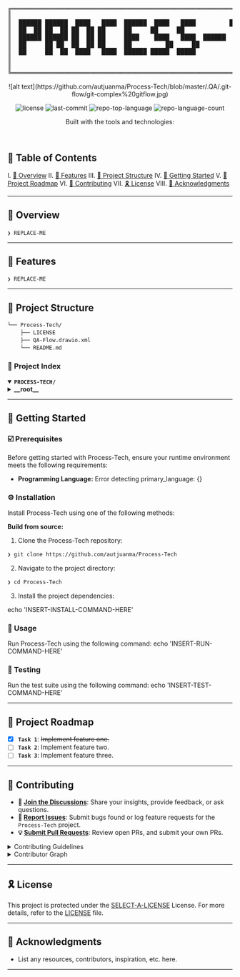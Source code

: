 <div align="center">
<pre>
╔════════════════════════════════════════════════════════════════════════════════════════╗
║                                                                                        ║
║  ██████ ██████  ████   ████  ██████  ████   ████         ██████ ██████  ████  ██  ██   ║
║  ██  ██ ██  ██ ██  ██ ██     ██     ██     ██              ██   ██     ██     ██  ██   ║
║  ██████ ██████ ██  ██ ██     ████    ████   ████  ██████   ██   ████   ██     ██████   ║
║  ██     ██ ██  ██  ██ ██     ██         ██     ██          ██   ██     ██     ██  ██   ║
║  ██     ██  ██  ████   ████  ██████ █████  █████           ██   ██████  ████  ██  ██   ║
║                                                                                        ║
║                                                                                        ║
╚════════════════════════════════════════════════════════════════════════════════════════╝
</pre>
</div>
<p align="center">
	![alt text](https://github.com/autjuanma/Process-Tech/blob/master/.QA/.git-flow/git-complex%20gitflow.jpg)
</p>
<p align="center">
	<img src="https://img.shields.io/github/license/autjuanma/Process-Tech?style=plastic&logo=opensourceinitiative&logoColor=white&color=2dff00" alt="license">
	<img src="https://img.shields.io/github/last-commit/autjuanma/Process-Tech?style=plastic&logo=git&logoColor=white&color=2dff00" alt="last-commit">
	<img src="https://img.shields.io/github/languages/top/autjuanma/Process-Tech?style=plastic&color=2dff00" alt="repo-top-language">
	<img src="https://img.shields.io/github/languages/count/autjuanma/Process-Tech?style=plastic&color=2dff00" alt="repo-language-count">
</p>
<p align="center">Built with the tools and technologies:</p>
<p align="center">
	</p>
<br>

## 🔗 Table of Contents

I. [📍 Overview](#-overview)
II. [👾 Features](#-features)
III. [📁 Project Structure](#-project-structure)
IV. [🚀 Getting Started](#-getting-started)
V. [📌 Project Roadmap](#-project-roadmap)
VI. [🔰 Contributing](#-contributing)
VII. [🎗 License](#-license)
VIII. [🙌 Acknowledgments](#-acknowledgments)

---

## 📍 Overview

<code>❯ REPLACE-ME</code>

---

## 👾 Features

<code>❯ REPLACE-ME</code>

---

## 📁 Project Structure

```sh
└── Process-Tech/
    ├── LICENSE
    ├── QA-Flow.drawio.xml
    └── README.md
```


### 📂 Project Index
<details open>
	<summary><b><code>PROCESS-TECH/</code></b></summary>
	<details> <!-- __root__ Submodule -->
		<summary><b>__root__</b></summary>
		<blockquote>
			<table>
			</table>
		</blockquote>
	</details>
</details>

---
## 🚀 Getting Started

### ☑️ Prerequisites

Before getting started with Process-Tech, ensure your runtime environment meets the following requirements:

- **Programming Language:** Error detecting primary_language: {}


### ⚙️ Installation

Install Process-Tech using one of the following methods:

**Build from source:**

1. Clone the Process-Tech repository:
```sh
❯ git clone https://github.com/autjuanma/Process-Tech
```

2. Navigate to the project directory:
```sh
❯ cd Process-Tech
```

3. Install the project dependencies:

echo 'INSERT-INSTALL-COMMAND-HERE'



### 🤖 Usage
Run Process-Tech using the following command:
echo 'INSERT-RUN-COMMAND-HERE'

### 🧪 Testing
Run the test suite using the following command:
echo 'INSERT-TEST-COMMAND-HERE'

---
## 📌 Project Roadmap

- [X] **`Task 1`**: <strike>Implement feature one.</strike>
- [ ] **`Task 2`**: Implement feature two.
- [ ] **`Task 3`**: Implement feature three.

---

## 🔰 Contributing

- **💬 [Join the Discussions](https://github.com/autjuanma/Process-Tech/discussions)**: Share your insights, provide feedback, or ask questions.
- **🐛 [Report Issues](https://github.com/autjuanma/Process-Tech/issues)**: Submit bugs found or log feature requests for the `Process-Tech` project.
- **💡 [Submit Pull Requests](https://github.com/autjuanma/Process-Tech/blob/main/CONTRIBUTING.md)**: Review open PRs, and submit your own PRs.

<details closed>
<summary>Contributing Guidelines</summary>

1. **Fork the Repository**: Start by forking the project repository to your github account.
2. **Clone Locally**: Clone the forked repository to your local machine using a git client.
   ```sh
   git clone https://github.com/autjuanma/Process-Tech
   ```
3. **Create a New Branch**: Always work on a new branch, giving it a descriptive name.
   ```sh
   git checkout -b new-feature-x
   ```
4. **Make Your Changes**: Develop and test your changes locally.
5. **Commit Your Changes**: Commit with a clear message describing your updates.
   ```sh
   git commit -m 'Implemented new feature x.'
   ```
6. **Push to github**: Push the changes to your forked repository.
   ```sh
   git push origin new-feature-x
   ```
7. **Submit a Pull Request**: Create a PR against the original project repository. Clearly describe the changes and their motivations.
8. **Review**: Once your PR is reviewed and approved, it will be merged into the main branch. Congratulations on your contribution!
</details>

<details closed>
<summary>Contributor Graph</summary>
<br>
<p align="left">
   <a href="https://github.com{/autjuanma/Process-Tech/}graphs/contributors">
      <img src="https://contrib.rocks/image?repo=autjuanma/Process-Tech">
   </a>
</p>
</details>

---

## 🎗 License

This project is protected under the [SELECT-A-LICENSE](https://choosealicense.com/licenses) License. For more details, refer to the [LICENSE](https://choosealicense.com/licenses/) file.

---

## 🙌 Acknowledgments

- List any resources, contributors, inspiration, etc. here.

---
